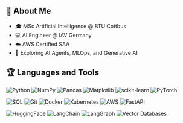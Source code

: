 ## 🧠 About Me
- 🎓 MSc Artificial Intelligence @ BTU Cottbus  
- 💻 AI Engineer @ IAV Germany  
- ☁️ AWS Certified SAA
- 🤖 Exploring AI Agents, MLOps, and Generative AI 

## 🏆 Languages and Tools  
<!-- Core Programming -->
![Python](https://img.shields.io/badge/Python-3776AB?style=for-the-badge&logo=python&logoColor=white)
![NumPy](https://img.shields.io/badge/NumPy-013243?style=for-the-badge&logo=numpy&logoColor=white)
![Pandas](https://img.shields.io/badge/Pandas-150458?style=for-the-badge&logo=pandas&logoColor=white)
![Matplotlib](https://img.shields.io/badge/Matplotlib-ffffff?style=for-the-badge&logo=plotly&logoColor=black)
![scikit-learn](https://img.shields.io/badge/scikit--learn-F7931E?style=for-the-badge&logo=scikit-learn&logoColor=white)
![PyTorch](https://img.shields.io/badge/PyTorch-EE4C2C?style=for-the-badge&logo=pytorch&logoColor=white)

<!-- Data & Infra -->
![SQL](https://img.shields.io/badge/SQL-003B57?style=for-the-badge&logo=postgresql&logoColor=white)
![Git](https://img.shields.io/badge/Git-F05032?style=for-the-badge&logo=git&logoColor=white)
![Docker](https://img.shields.io/badge/Docker-2496ED?style=for-the-badge&logo=docker&logoColor=white)
![Kubernetes](https://img.shields.io/badge/Kubernetes-326CE5?style=for-the-badge&logo=kubernetes&logoColor=white)
![AWS](https://img.shields.io/badge/AWS-FF9900?style=for-the-badge&logo=amazonaws&logoColor=white)
![FastAPI](https://img.shields.io/badge/FastAPI-009688?style=for-the-badge&logo=fastapi&logoColor=white)

<!-- GenAI / RAG / Agents -->
![HuggingFace](https://img.shields.io/badge/HuggingFace-FFD21E?style=for-the-badge&logo=huggingface&logoColor=black)
![LangChain](https://img.shields.io/badge/LangChain-0E83CD?style=for-the-badge&logo=chainlink&logoColor=white)
![LangGraph](https://img.shields.io/badge/LangGraph-8A2BE2?style=for-the-badge&logo=graph&logoColor=white)
![Vector Databases](https://img.shields.io/badge/Vector%20DBs-Weaviate%20%7C%20Pinecone%20%7C%20FAISS-228B22?style=for-the-badge)